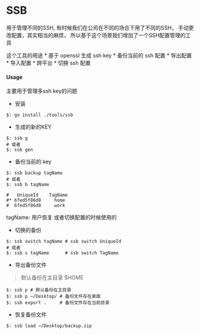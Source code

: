 # SSB

用于管理不同的SSH, 有时候我们在公司在不同的场合下用了不同的SSH， 手动更改配置，其实相当的麻烦， 所以基于这个场景我们增加了一个SSH配置管理的工具

这个工具的用途
    * 基于 openssl 生成 ssh key
    * 备份当前的 ssh 配置
    * 导出配置
    * 导入配置
    * 跨平台
    * 切换 ssh 配置

#### Usage

主要用于管理多ssh key的问题

* 安装

```shell
$: go install ./tools/ssb
```

* 生成的新的KEY
```shell
$: ssb g 
# 或者
$: ssb gen
```

* 备份当前的 key
```shell
$: ssb backup tagName
# 或者
$: ssb b tagName

#   UniqueId    TagName
#* 6fed5f86d8     home
#  6fed5f86d8     work
```

tagName: 用户恢复 或者切换配置的时候使用的

* 切换的备份

```shell
$: ssb switch tagName # ssb switch UniqueId
# 或者
$: ssb s tagName      # ssb switch TagName
```

* 导出备份文件

> 默认备份在主目录 $HOME

```shell
$: ssb p # 默认备份在主目录
$: ssb p ~/Desktop/ # 备份文件存在桌面
$: ssb export .     # 备份文件存在当前目录
```

* 恢复备份文件

```shell
$: ssb load ~/Desktop/backup.zip
```
